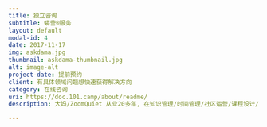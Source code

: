 ```yaml
---
title: 独立咨询
subtitle: 蟒营®服务
layout: default
modal-id: 4
date: 2017-11-17
img: askdama.jpg
thumbnail: askdama-thumbnail.jpg
alt: image-alt
project-date: 提前预约
client: 有具体领域问题想快速获得解决方向
category: 在线咨询
uri: https://doc.101.camp/about/readme/
description: 大妈/ZoomQuiet 从业20多年, 在知识管理/时间管理/社区运营/课程设计/...各种领域有长期积累, 愿意有偿分享给认真提问的你.

---
```

